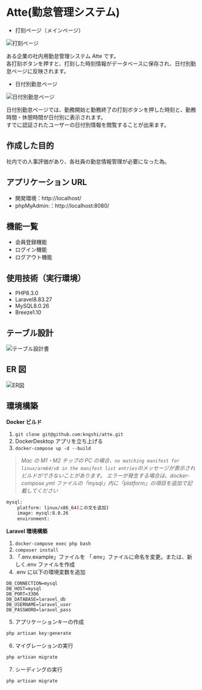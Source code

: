 # Atte(勤怠管理システム)

- 打刻ページ（メインページ）

![打刻ページ](src/public/img/stamp.png)

ある企業の社内用勤怠管理システム Atte です。  
各打刻ボタンを押すと、打刻した時刻情報がデータベースに保存され、日付別勤怠ページに反映されます。

- 日付別勤怠ページ

![日付別勤怠ページ](src/public/img/date.png)

日付別勤怠ページでは、勤務開始と勤務終了の打刻ボタンを押した時刻と、勤務時間・休憩時間が日付別に表示されます。  
すでに認証されたユーザーの日付別情報を閲覧することが出来ます。

## 作成した目的

社内での人事評価があり、各社員の勤怠情報管理が必要になった為。

## アプリケーション URL

- 開発環境：http://localhost/
- phpMyAdmin:：http://localhost:8080/

## 機能一覧

- 会員登録機能
- ログイン機能
- ログアウト機能

## 使用技術（実行環境）

- PHP8.3.0
- Laravel8.83.27
- MySQL8.0.26
- Breeze1.10

## テーブル設計

![テーブル設計書](src/specification.drawio.png)

## ER 図

![ER図](src/erd.drawio.png)

## 環境構築

**Docker ビルド**

1. `git clone git@github.com:kngshi/atte.git`
2. DockerDesktop アプリを立ち上げる
3. `docker-compose up -d --build`

> _Mac の M1・M2 チップの PC の場合、`no matching manifest for linux/arm64/v8 in the manifest list entries`のメッセージが表示されビルドができないことがあります。
> エラーが発生する場合は、docker-compose.yml ファイルの「mysql」内に「platform」の項目を追加で記載してください_

```bash
mysql:
    platform: linux/x86_64(この文を追加)
    image: mysql:8.0.26
    environment:
```

**Laravel 環境構築**

1. `docker-compose exec php bash`
2. `composer install`
3. 「.env.example」ファイルを 「.env」ファイルに命名を変更。または、新しく.env ファイルを作成
4. .env に以下の環境変数を追加

```text
DB_CONNECTION=mysql
DB_HOST=mysql
DB_PORT=3306
DB_DATABASE=laravel_db
DB_USERNAME=laravel_user
DB_PASSWORD=laravel_pass
```

5. アプリケーションキーの作成

```bash
php artisan key:generate
```

6. マイグレーションの実行

```bash
php artisan migrate
```

7. シーディングの実行

```bash
php artisan migrate
```
